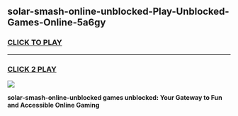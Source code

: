 
## solar-smash-online-unblocked-Play-Unblocked-Games-Online-5a6gy
<h3>
<a href="https://premium76.site?title=solar-smash-online-unblocked&ref=25A">CLICK TO PLAY</a></h3>
<hr>

<h3>
<a href="https://premium76.site?title=solar-smash-online-unblocked&ref=25A">CLICK 2 PLAY</a>
  
</h3>

<a href="https://premium76.site?title=solar-smash-online-unblocked&ref=25A"><img src="https://clearcache.store/games.png"></a>


**solar-smash-online-unblocked games unblocked: Your Gateway to Fun and Accessible Online Gaming**
